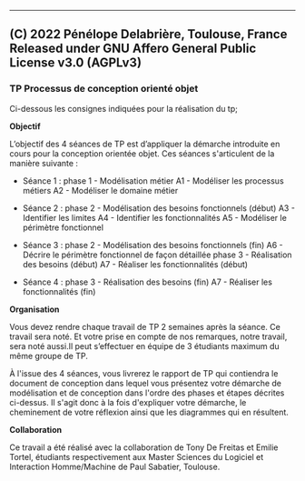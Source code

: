 -----------------------------------------------------------
(C) 2022 Pénélope Delabrière, Toulouse, France
Released under GNU Affero General Public License v3.0 (AGPLv3)
-----------------------------------------------------------

### TP Processus de conception orienté objet

Ci-dessous les consignes indiquées pour la réalisation du tp;

**Objectif**

L’objectif des 4 séances de TP est d’appliquer la démarche introduite en cours pour la
conception orientée objet. Ces séances s'articulent de la manière suivante :

- Séance 1 : phase 1 - Modélisation métier
A1 - Modéliser les processus métiers
A2 - Modéliser le domaine métier

- Séance 2 : phase 2 - Modélisation des besoins fonctionnels (début)
A3 - Identifier les limites
A4 - Identifier les fonctionnalités
A5 - Modéliser le périmètre fonctionnel

- Séance 3 : phase 2 - Modélisation des besoins fonctionnels (fin)
A6 - Décrire le périmètre fonctionnel de façon détaillée
phase 3 - Réalisation des besoins (début)
A7 - Réaliser les fonctionnalités (début)

- Séance 4 : phase 3 - Réalisation des besoins (fin)
A7 - Réaliser les fonctionnalités (fin)


**Organisation**

Vous devez rendre chaque travail de TP 2 semaines après la séance. Ce travail sera noté. Et votre prise en compte de nos remarques, notre travail, sera noté aussi.Il peut s’effectuer en équipe de 3 étudiants maximum du même groupe de TP.

À l'issue des 4 séances, vous livrerez le rapport de TP qui contiendra le document de
conception dans lequel vous présentez votre démarche de modélisation et de conception
dans l'ordre des phases et étapes décrites ci-dessus. Il s'agit donc à la fois d'expliquer
votre démarche, le cheminement de votre réflexion ainsi que les diagrammes qui en
résultent.


**Collaboration**

Ce travail a été réalisé avec la collaboration de Tony De Freitas et Emilie Tortel, étudiants respectivement aux Master Sciences du Logiciel et Interaction Homme/Machine de Paul Sabatier, Toulouse.
